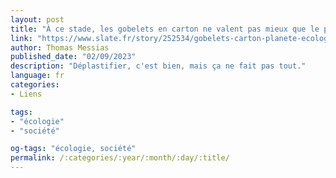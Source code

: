 ```yaml
---
layout: post
title: "À ce stade, les gobelets en carton ne valent pas mieux que le plastique"
link: "https://www.slate.fr/story/252534/gobelets-carton-planete-ecologie-sante-plastique-recyclage"
author: Thomas Messias
published_date: "02/09/2023"
description: "Déplastifier, c'est bien, mais ça ne fait pas tout."
language: fr
categories:
- Liens

tags:
- "écologie"
- "société"

og-tags: "écologie, société"
permalink: /:categories/:year/:month/:day/:title/
---
```

